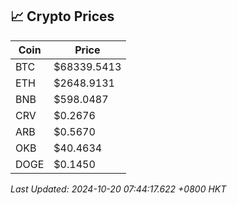 ## 📈 Crypto Prices

| Coin | Price |
| ---- | ----- |
| BTC | $68339.5413 |
| ETH | $2648.9131 |
| BNB | $598.0487 |
| CRV | $0.2676 |
| ARB | $0.5670 |
| OKB | $40.4634 |
| DOGE | $0.1450 |

_Last Updated: 2024-10-20 07:44:17.622 +0800 HKT_